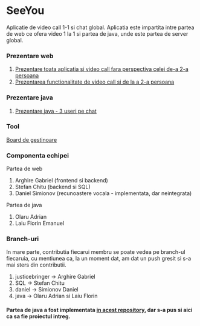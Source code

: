 # SeeYou
Aplicatie de video call 1-1 si chat global. Aplicatia este impartita intre partea de web ce ofera video 1 la 1 si partea de java, unde este partea de server global.

### Prezentare web

1. [Prezentare toata aplicatia si video call fara perspectiva celei de-a 2-a persoana](https://www.youtube.com/watch?v=Iz1aeF_-MKc)
2. [Prezentarea functionalitate de video call si de la a 2-a persoana](https://www.youtube.com/watch?v=jHIzn2DYtIU)

### Prezentare java

1. [Prezentare java - 3 useri pe chat](https://www.youtube.com/watch?v=PyoA-qPEs8o&feature=youtu.be)

### Tool

[Board de gestinoare](https://kanbanflow.com/board/TxhcS3)

### Componenta echipei

Partea de web

1. Arghire Gabriel (frontend si backend)
2. Stefan Chitu (backend si SQL)
3. Daniel Simionov (recunoastere vocala - implementata, dar neintegrata)

Partea de java

1. Olaru Adrian
2. Laiu Florin Emanuel

### Branch-uri

In mare parte, contributia fiecarui membru se poate vedea pe branch-ul fiecaruia, cu mentiunea ca, la un moment dat, am dat un push gresit si s-a mai sters din contributii.

1. justicebringer -> Arghire Gabriel
2. SQL -> Stefan Chitu
3. daniel -> Simionov Daniel
4. java -> Olaru Adrian si Laiu Florin

#### Partea de java a fost implementata [in acest repository](https://github.com/adrianolaru99/Proiect-MDS), dar s-a pus si aici ca sa fie proiectul intreg.
